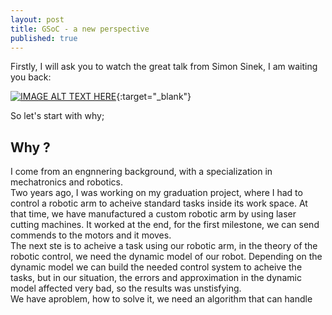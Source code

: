 ```yaml
---
layout: post
title: GSoC - a new perspective
published: true
---
```

Firstly, I will ask you to watch the great talk from Simon Sinek, I am waiting you back:<br/>

[![IMAGE ALT TEXT HERE](https://pi.tedcdn.com/r/pe.tedcdn.com/images/ted/04916ee6e81065c8333e6546184af512eee37bbe_2880x1620.jpg)](https://embed.ted.com/talks/simon_sinek_how_great_leaders_inspire_action){:target="_blank"}

So let's start with why;
## Why ?
I come from an engnnering background, with a specialization in mechatronics and robotics.<br/>
Two years ago, I was working on my graduation project, where I had to control a robotic arm to acheive standard tasks inside its work space. At that time, we have manufactured a custom robotic arm by using laser cutting machines. It worked at the end, for the first milestone, we can send commends to the motors and it moves.<br/>
The next ste is to acheive a task using our robotic arm, in the theory of the robotic control, we need the dynamic model of our robot. Depending on the dynamic model we can build the needed control system to acheive the tasks, but in our situation, the errors and approximation in the dynamic model affected very bad, so the results was unstisfying.<br/>
We have aproblem, how to solve it, we need an algorithm that can handle 
